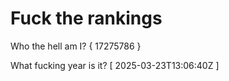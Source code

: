# Fuck the rankings

Who the hell am I?
{ 17275786 }

What fucking year is it?
[ 2025-03-23T13:06:40Z ]
